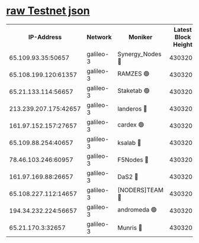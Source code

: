 [raw Testnet json](https://rpc-check.androt.stavr.tech/androt/rpcandrot_result.json)
=

<table><tr><th>IP-Address</th><th>Network</th><th>Moniker</th><th>Latest Block Height</th><th>Earliest Block Height</th><th>Catching Up</th><th>Tx Index</th><th>Voting Power</th><th>Scan Time</th></tr><tr><td>65.109.93.35:50657</td><td>galileo-3</td><td>Synergy_Nodes 🔴</td><td>4303204</td><td>0</td><td>False</td><td>on</td><td>960602</td><td>2023-12-20T08:51:21.034099909UTC</td></tr><tr><td>65.108.199.120:61357</td><td>galileo-3</td><td>RAMZES 🟢</td><td>4303201</td><td>1</td><td>False</td><td>on</td><td>0</td><td>2023-12-20T08:51:07.612504246UTC</td></tr><tr><td>65.21.133.114:56657</td><td>galileo-3</td><td>Staketab 🟢</td><td>4303204</td><td>90001</td><td>False</td><td>on</td><td>0</td><td>2023-12-20T08:51:21.878011023UTC</td></tr><tr><td>213.239.207.175:42657</td><td>galileo-3</td><td>landeros 🔴</td><td>4303200</td><td>2642001</td><td>False</td><td>on</td><td>72</td><td>2023-12-20T08:50:55.196903112UTC</td></tr><tr><td>161.97.152.157:27657</td><td>galileo-3</td><td>cardex 🟢</td><td>4303204</td><td>2945323</td><td>False</td><td>on</td><td>0</td><td>2023-12-20T08:51:21.342630537UTC</td></tr><tr><td>65.109.88.254:40657</td><td>galileo-3</td><td>ksalab 🔴</td><td>4303201</td><td>3000356</td><td>False</td><td>on</td><td>31933</td><td>2023-12-20T08:51:03.122833220UTC</td></tr><tr><td>78.46.103.246:60957</td><td>galileo-3</td><td>F5Nodes 🔴</td><td>4303204</td><td>3057001</td><td>False</td><td>off</td><td>24</td><td>2023-12-20T08:51:21.559208890UTC</td></tr><tr><td>161.97.169.88:26657</td><td>galileo-3</td><td>DaS2 🔴</td><td>4303201</td><td>3123001</td><td>False</td><td>on</td><td>62</td><td>2023-12-20T08:51:02.800606338UTC</td></tr><tr><td>65.108.227.112:14657</td><td>galileo-3</td><td>[NODERS]TEAM 🔴</td><td>4303200</td><td>3176323</td><td>False</td><td>on</td><td>959621</td><td>2023-12-20T08:50:55.529724845UTC</td></tr><tr><td>194.34.232.224:56657</td><td>galileo-3</td><td>andromeda 🟢</td><td>4303201</td><td>4203201</td><td>False</td><td>off</td><td>0</td><td>2023-12-20T08:51:02.469848412UTC</td></tr><tr><td>65.21.170.3:32657</td><td>galileo-3</td><td>Munris 🔴</td><td>4303202</td><td>4203202</td><td>False</td><td>off</td><td>414</td><td>2023-12-20T08:51:12.506086245UTC</td></tr></table>
